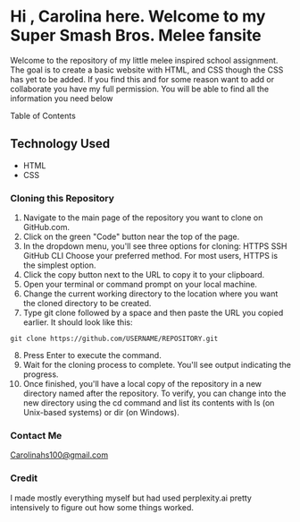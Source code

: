 # Hi , Carolina here. Welcome to my Super Smash Bros. Melee fansite

Welcome to the repository of my little melee inspired school assignment.
The goal is to create a basic website with HTML, and CSS though the CSS has yet to be added.
If you find this and for some reason want to add or collaborate you have my full permission.
You will be able to find all the information you need below

Table of Contents

## Technology Used

- HTML
- CSS

### Cloning this Repository

1. Navigate to the main page of the repository you want to clone on GitHub.com.
2. Click on the green "Code" button near the top of the page.
3. In the dropdown menu, you'll see three options for cloning:
   HTTPS
   SSH
   GitHub CLI
   Choose your preferred method. For most users, HTTPS is the simplest option.
4. Click the copy button next to the URL to copy it to your clipboard.
5. Open your terminal or command prompt on your local machine.
6. Change the current working directory to the location where you want the cloned directory to be created.
7. Type git clone followed by a space and then paste the URL you copied earlier. It should look like this:

```
git clone https://github.com/USERNAME/REPOSITORY.git
```

8. Press Enter to execute the command.
9. Wait for the cloning process to complete. You'll see output indicating the progress.
10. Once finished, you'll have a local copy of the repository in a new directory named after the repository.
    To verify, you can change into the new directory using the cd command and list its contents with ls (on Unix-based systems) or dir (on Windows).

### Contact Me

Carolinahs100@gmail.com

### Credit

I made mostly everything myself but had used perplexity.ai pretty intensively to figure out how some things worked.
